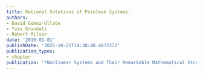 ```yaml
---
title: Rational Solutions of Painlevé Systems.
authors:
- David Gómez-Ullate
- Yves Grandati
- Robert Milson
date: '2019-01-01'
publishDate: '2025-10-21T14:38:48.407237Z'
publication_types:
- chapter
publication: '*Nonlinear Systems and Their Remarkable Mathematical Structures*'
---
```

